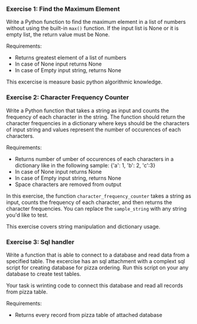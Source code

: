 ### Exercise 1: Find the Maximum Element

Write a Python function to find the maximum element in a list of numbers without using the built-in `max()` function. If the input list is None or it is empty list, the return value must be None.

Requirements:
- Returns greatest element of a list of numbers
- In case of None input returns None
- In case of Empty input string, returns None

This excercise is measure basic python algorithmic knowledge.

### Exercise 2: Character Frequency Counter

Write a Python function that takes a string as input and counts the frequency of each character in the string. The function should return the character frequencies in a dictionary where keys should be the characters of input string and values represent the number of occurences of each characters.

Requirements:
- Returns number of umber of occurences of each characters in a dictionary like in the following sample:
    {'a': 1, 'b': 2, 'c':3}
- In case of None input returns None
- In case of Empty input string, returns None
- Space characters are removed from output

In this exercise, the function `character_frequency_counter` takes a string as input, counts the frequency of each character, and then returns the character frequencies. You can replace the `sample_string` with any string you'd like to test.

This exercise covers string manipulation and dictionary usage. 

### Exercise 3: Sql handler

Write a function that is able to connect to a database and read data from a specified table. The excercise has an sql attachment with a complext sql script for creating database for pizza ordering. Run this script on your any database to create test tables. 

Your task is wrinting code to connect this database and read all records  from pizza table.

Requirements:
- Returns every record from pizza table of attached database